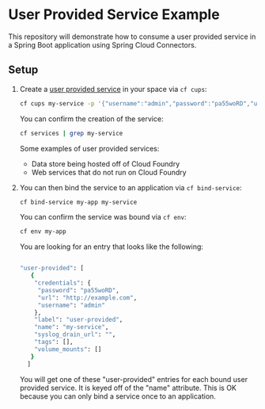 # User Provided Service Example

This repository will demonstrate how to consume a user provided service
in a Spring Boot application using Spring Cloud Connectors.

## Setup

1. Create a [user provided service](https://docs.cloudfoundry.org/devguide/services/user-provided.html) in your space via `cf cups`:

    ```bash
    cf cups my-service -p '{"username":"admin","password":"pa55woRD","url":"http://example.com"}'
    ```
    
    You can confirm the creation of the service:
    
    ```bash
    cf services | grep my-service
    ``` 
    
    Some examples of user provided services:
    
    * Data store being hosted off of Cloud Foundry
    * Web services that do not run on Cloud Foundry 
    
1. You can then bind the service to an application via `cf bind-service`:

    ```bash
    cf bind-service my-app my-service
    ```
    
    You can confirm the service was bound via `cf env`:
    
    ```bash
    cf env my-app
    ```
    
    You are looking for an entry that looks like the following:
    
    ```bash
 
    "user-provided": [
       {
        "credentials": {
         "password": "pa55woRD",
         "url": "http://example.com",
         "username": "admin"
        },
        "label": "user-provided",
        "name": "my-service",
        "syslog_drain_url": "",
        "tags": [],
        "volume_mounts": []
       }
      ]

    ```
    
    You will get one of these "user-provided" entries for each bound user provided service.
    It is keyed off of the "name" attribute. This is OK because you can only bind a service
    once to an application.
